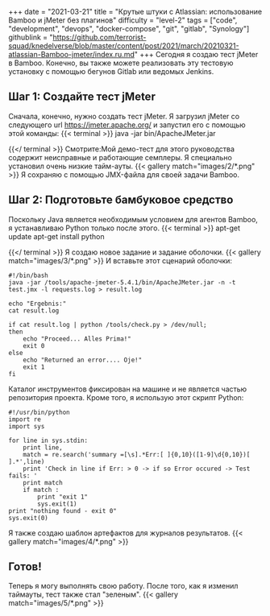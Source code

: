 +++
date = "2021-03-21"
title = "Крутые штуки с Atlassian: использование Bamboo и jMeter без плагинов"
difficulty = "level-2"
tags = ["code", "development", "devops", "docker-compose", "git", "gitlab", "Synology"]
githublink = "https://github.com/terrorist-squad/knedelverse/blob/master/content/post/2021/march/20210321-atlassian-Bamboo-jmeter/index.ru.md"
+++
Сегодня я создаю тест jMeter в Bamboo. Конечно, вы также можете реализовать эту тестовую установку с помощью бегунов Gitlab или ведомых Jenkins.
## Шаг 1: Создайте тест jMeter
Сначала, конечно, нужно создать тест jMeter. Я загрузил jMeter со следующего url https://jmeter.apache.org/ и запустил его с помощью этой команды:
{{< terminal >}}
java -jar bin/ApacheJMeter.jar

{{</ terminal >}}
Смотрите:Мой демо-тест для этого руководства содержит неисправные и работающие семплеры. Я специально установил очень низкие тайм-ауты.
{{< gallery match="images/2/*.png" >}}
Я сохраняю с помощью JMX-файла для своей задачи Bamboo.
## Шаг 2: Подготовьте бамбуковое средство
Поскольку Java является необходимым условием для агентов Bamboo, я устанавливаю Python только после этого.
{{< terminal >}}
apt-get update
apt-get install python

{{</ terminal >}}
Я создаю новое задание и задание оболочки.
{{< gallery match="images/3/*.png" >}}
И вставьте этот сценарий оболочки:
```
#!/bin/bash
java -jar /tools/apache-jmeter-5.4.1/bin/ApacheJMeter.jar -n -t test.jmx -l requests.log > result.log

echo "Ergebnis:"
cat result.log

if cat result.log | python /tools/check.py > /dev/null; 
then
    echo "Proceed... Alles Prima!"
    exit 0
else
    echo "Returned an error.... Oje!"
    exit 1
fi

```
Каталог инструментов фиксирован на машине и не является частью репозитория проекта. Кроме того, я использую этот скрипт Python:
```
#!/usr/bin/python
import re
import sys
 
for line in sys.stdin:
    print line,
    match = re.search('summary =[\s].*Err:[ ]{0,10}([1-9]\d{0,10})[ ].*',line)
    print 'Check in line if Err: > 0 -> if so Error occured -> Test fails: '
    print match
    if match :
        print "exit 1"
        sys.exit(1)
print "nothing found - exit 0"
sys.exit(0)

```
Я также создаю шаблон артефактов для журналов результатов.
{{< gallery match="images/4/*.png" >}}

## Готов!
Теперь я могу выполнять свою работу. После того, как я изменил таймауты, тест также стал "зеленым".
{{< gallery match="images/5/*.png" >}}
